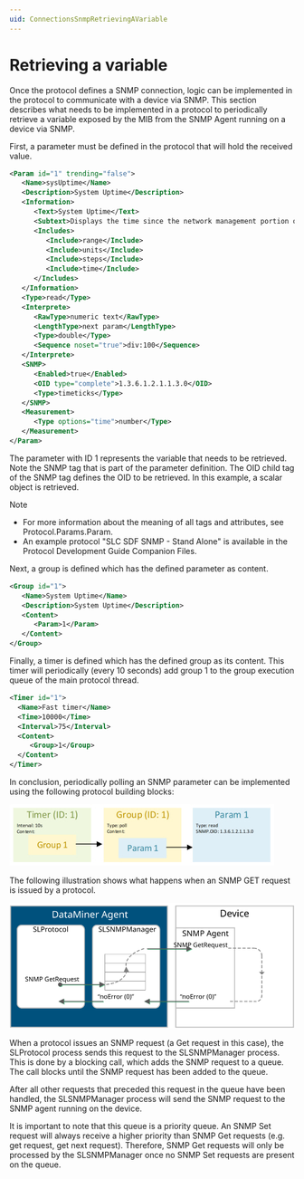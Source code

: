 ```yaml
---
uid: ConnectionsSnmpRetrievingAVariable
---
```


# Retrieving a variable

Once the protocol defines a SNMP connection, logic can be implemented in the protocol to communicate with a device via SNMP. This section describes what needs to be implemented in a protocol to periodically retrieve a variable exposed by the MIB from the SNMP Agent running on a device via SNMP.

First, a parameter must be defined in the protocol that will hold the received value.

```xml
<Param id="1" trending="false">
   <Name>sysUptime</Name>
   <Description>System Uptime</Description>
   <Information>
      <Text>System Uptime</Text>
      <Subtext>Displays the time since the network management portion of the system was last re-initialized.</Subtext>
      <Includes>
         <Include>range</Include>
         <Include>units</Include>
         <Include>steps</Include>
         <Include>time</Include>
      </Includes>
   </Information>
   <Type>read</Type>
   <Interprete>
      <RawType>numeric text</RawType>
      <LengthType>next param</LengthType>
      <Type>double</Type>
      <Sequence noset="true">div:100</Sequence>
   </Interprete>
   <SNMP>
      <Enabled>true</Enabled>
      <OID type="complete">1.3.6.1.2.1.1.3.0</OID>
      <Type>timeticks</Type>
   </SNMP>
   <Measurement>
      <Type options="time">number</Type>
   </Measurement>
</Param>
```

The parameter with ID 1 represents the variable that needs to be retrieved. Note the SNMP tag that is part of the parameter definition. The OID child tag of the SNMP tag defines the OID to be retrieved. In this example, a scalar object is retrieved.

> [!NOTE]
>
> - For more information about the meaning of all tags and attributes, see Protocol.Params.Param.
> - An example protocol "SLC SDF SNMP - Stand Alone" is available in the Protocol Development Guide Companion Files.

Next, a group is defined which has the defined parameter as content.

```xml
<Group id="1">
   <Name>System Uptime</Name>
   <Description>System Uptime</Description>
   <Content>
      <Param>1</Param>
   </Content>
</Group>
```

Finally, a timer is defined which has the defined group as its content. This timer will periodically (every 10 seconds) add group 1 to the group execution queue of the main protocol thread.

```xml
<Timer id="1">
  <Name>Fast timer</Name>
  <Time>10000</Time>
  <Interval>75</Interval>
  <Content>
     <Group>1</Group>
  </Content>
</Timer>
```

In conclusion, periodically polling an SNMP parameter can be implemented using the following protocol building blocks:

![alt text](../../images/Connection_Types_-_SNMP_Parameter_Get_Building_Blocks.jpg "Retrieving a variable via SNMP")

The following illustration shows what happens when an SNMP GET request is issued by a protocol.

![alt text](../../images/DMA_-_SNMP_Device_parameter_GetRequest.svg "SNMP Get request")

When a protocol issues an SNMP request (a Get request in this case), the SLProtocol process sends this request to the SLSNMPManager process. This is done by a blocking call, which adds the SNMP request to a queue. The call blocks until the SNMP request has been added to the queue.

After all other requests that preceded this request in the queue have been handled, the SLSNMPManager process will send the SNMP request to the SNMP agent running on the device.

It is important to note that this queue is a priority queue. An SNMP Set request will always receive a higher priority than SNMP Get requests (e.g. get request, get next request). Therefore, SNMP Get requests will only be processed by the SLSNMPManager once no SNMP Set requests are present on the queue.